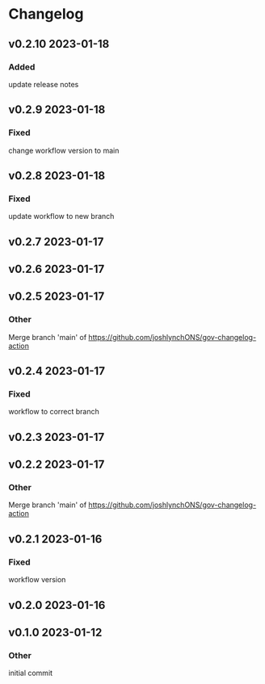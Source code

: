 

# Changelog

## v0.2.10 2023-01-18

















































































### Added
update release notes

























## v0.2.9 2023-01-18
























































### Fixed
change workflow version to main


















































## v0.2.8 2023-01-18

























































### Fixed
update workflow to new branch

















































## v0.2.7 2023-01-17









































































































## v0.2.6 2023-01-17









































































































## v0.2.5 2023-01-17



































































































### Other
Merge branch 'main' of https://github.com/joshlynchONS/gov-changelog-action







## v0.2.4 2023-01-17





























































### Fixed
workflow to correct branch













































## v0.2.3 2023-01-17









































































































## v0.2.2 2023-01-17






































































































### Other
Merge branch 'main' of https://github.com/joshlynchONS/gov-changelog-action




## v0.2.1 2023-01-16
































































### Fixed
workflow version










































## v0.2.0 2023-01-16









































































































## v0.1.0 2023-01-12









































































































### Other
initial commit
